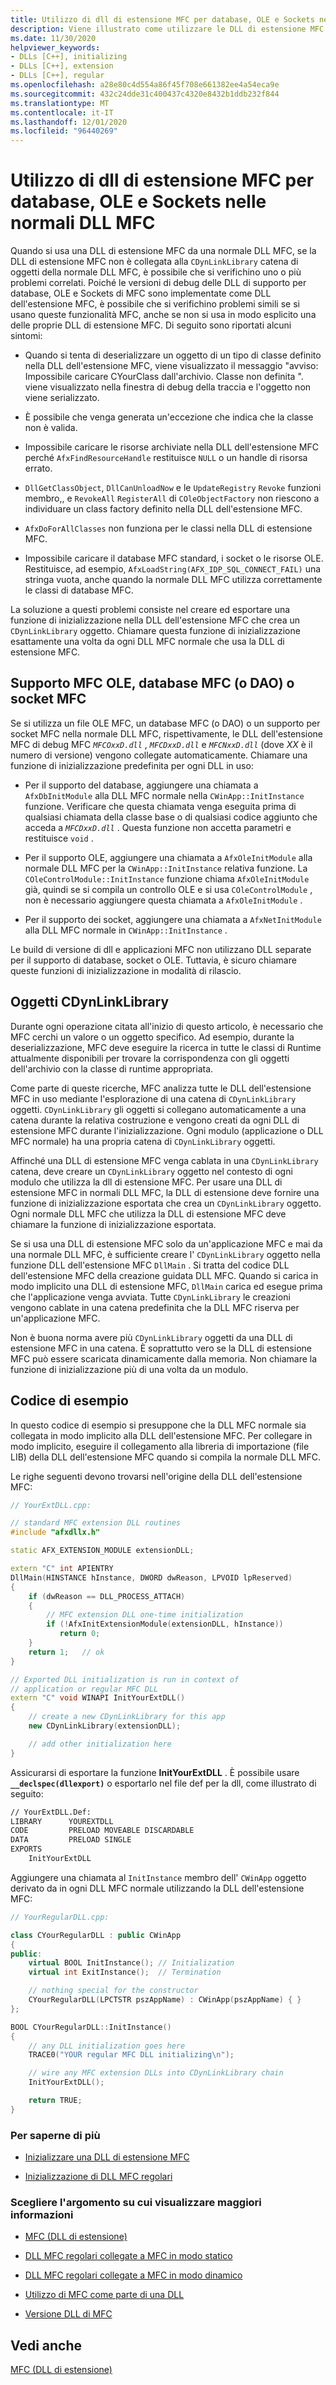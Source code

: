 ```yaml
---
title: Utilizzo di dll di estensione MFC per database, OLE e Sockets nelle normali DLL MFC
description: Viene illustrato come utilizzare le DLL di estensione MFC del database, OLE e Sockets nelle normali DLL MFC.
ms.date: 11/30/2020
helpviewer_keywords:
- DLLs [C++], initializing
- DLLs [C++], extension
- DLLs [C++], regular
ms.openlocfilehash: a28e80c4d554a86f45f708e661382ee4a54eca9e
ms.sourcegitcommit: 432c24dde31c400437c4320e8432b1ddb232f844
ms.translationtype: MT
ms.contentlocale: it-IT
ms.lasthandoff: 12/01/2020
ms.locfileid: "96440269"
---
```

# <a name="using-database-ole-and-sockets-mfc-extension-dlls-in-regular-mfc-dlls"></a>Utilizzo di dll di estensione MFC per database, OLE e Sockets nelle normali DLL MFC

Quando si usa una DLL di estensione MFC da una normale DLL MFC, se la DLL di estensione MFC non è collegata alla `CDynLinkLibrary` catena di oggetti della normale DLL MFC, è possibile che si verifichino uno o più problemi correlati. Poiché le versioni di debug delle DLL di supporto per database, OLE e Sockets di MFC sono implementate come DLL dell'estensione MFC, è possibile che si verifichino problemi simili se si usano queste funzionalità MFC, anche se non si usa in modo esplicito una delle proprie DLL di estensione MFC. Di seguito sono riportati alcuni sintomi:

- Quando si tenta di deserializzare un oggetto di un tipo di classe definito nella DLL dell'estensione MFC, viene visualizzato il messaggio "avviso: Impossibile caricare CYourClass dall'archivio. Classe non definita ". viene visualizzato nella finestra di debug della traccia e l'oggetto non viene serializzato.

- È possibile che venga generata un'eccezione che indica che la classe non è valida.

- Impossibile caricare le risorse archiviate nella DLL dell'estensione MFC perché `AfxFindResourceHandle` restituisce `NULL` o un handle di risorsa errato.

- `DllGetClassObject`, `DllCanUnloadNow` e le `UpdateRegistry` `Revoke` funzioni membro,, e `RevokeAll` `RegisterAll` di `COleObjectFactory` non riescono a individuare un class factory definito nella DLL dell'estensione MFC.

- `AfxDoForAllClasses` non funziona per le classi nella DLL di estensione MFC.

- Impossibile caricare il database MFC standard, i socket o le risorse OLE. Restituisce, ad esempio, `AfxLoadString(AFX_IDP_SQL_CONNECT_FAIL)` una stringa vuota, anche quando la normale DLL MFC utilizza correttamente le classi di database MFC.

La soluzione a questi problemi consiste nel creare ed esportare una funzione di inizializzazione nella DLL dell'estensione MFC che crea un `CDynLinkLibrary` oggetto. Chiamare questa funzione di inizializzazione esattamente una volta da ogni DLL MFC normale che usa la DLL di estensione MFC.

## <a name="mfc-ole-mfc-database-or-dao-or-mfc-sockets-support"></a>Supporto MFC OLE, database MFC (o DAO) o socket MFC

Se si utilizza un file OLE MFC, un database MFC (o DAO) o un supporto per socket MFC nella normale DLL MFC, rispettivamente, le DLL dell'estensione MFC di debug MFC *`MFCOxxD.dll`* , *`MFCDxxD.dll`* e *`MFCNxxD.dll`* (dove *XX* è il numero di versione) vengono collegate automaticamente. Chiamare una funzione di inizializzazione predefinita per ogni DLL in uso:

- Per il supporto del database, aggiungere una chiamata a `AfxDbInitModule` alla DLL MFC normale nella `CWinApp::InitInstance` funzione. Verificare che questa chiamata venga eseguita prima di qualsiasi chiamata della classe base o di qualsiasi codice aggiunto che acceda a *`MFCDxxD.dll`* . Questa funzione non accetta parametri e restituisce `void` .

- Per il supporto OLE, aggiungere una chiamata a `AfxOleInitModule` alla normale DLL MFC per la `CWinApp::InitInstance` relativa funzione. La `COleControlModule::InitInstance` funzione chiama `AfxOleInitModule` già, quindi se si compila un controllo OLE e si usa `COleControlModule` , non è necessario aggiungere questa chiamata a `AfxOleInitModule` .

- Per il supporto dei socket, aggiungere una chiamata a `AfxNetInitModule` alla DLL MFC normale in `CWinApp::InitInstance` .

Le build di versione di dll e applicazioni MFC non utilizzano DLL separate per il supporto di database, socket o OLE. Tuttavia, è sicuro chiamare queste funzioni di inizializzazione in modalità di rilascio.

## <a name="cdynlinklibrary-objects"></a>Oggetti CDynLinkLibrary

Durante ogni operazione citata all'inizio di questo articolo, è necessario che MFC cerchi un valore o un oggetto specifico. Ad esempio, durante la deserializzazione, MFC deve eseguire la ricerca in tutte le classi di Runtime attualmente disponibili per trovare la corrispondenza con gli oggetti dell'archivio con la classe di runtime appropriata.

Come parte di queste ricerche, MFC analizza tutte le DLL dell'estensione MFC in uso mediante l'esplorazione di una catena di `CDynLinkLibrary` oggetti. `CDynLinkLibrary` gli oggetti si collegano automaticamente a una catena durante la relativa costruzione e vengono creati da ogni DLL di estensione MFC durante l'inizializzazione. Ogni modulo (applicazione o DLL MFC normale) ha una propria catena di `CDynLinkLibrary` oggetti.

Affinché una DLL di estensione MFC venga cablata in una `CDynLinkLibrary` catena, deve creare un `CDynLinkLibrary` oggetto nel contesto di ogni modulo che utilizza la dll di estensione MFC. Per usare una DLL di estensione MFC in normali DLL MFC, la DLL di estensione deve fornire una funzione di inizializzazione esportata che crea un `CDynLinkLibrary` oggetto. Ogni normale DLL MFC che utilizza la DLL di estensione MFC deve chiamare la funzione di inizializzazione esportata.

Se si usa una DLL di estensione MFC solo da un'applicazione MFC e mai da una normale DLL MFC, è sufficiente creare l' `CDynLinkLibrary` oggetto nella funzione DLL dell'estensione MFC `DllMain` . Si tratta del codice DLL dell'estensione MFC della creazione guidata DLL MFC. Quando si carica in modo implicito una DLL di estensione MFC, `DllMain` carica ed esegue prima che l'applicazione venga avviata. Tutte `CDynLinkLibrary` le creazioni vengono cablate in una catena predefinita che la DLL MFC riserva per un'applicazione MFC.

Non è buona norma avere più `CDynLinkLibrary` oggetti da una DLL di estensione MFC in una catena. È soprattutto vero se la DLL di estensione MFC può essere scaricata dinamicamente dalla memoria. Non chiamare la funzione di inizializzazione più di una volta da un modulo.

## <a name="sample-code"></a>Codice di esempio

In questo codice di esempio si presuppone che la DLL MFC normale sia collegata in modo implicito alla DLL dell'estensione MFC. Per collegare in modo implicito, eseguire il collegamento alla libreria di importazione (file LIB) della DLL dell'estensione MFC quando si compila la normale DLL MFC.

Le righe seguenti devono trovarsi nell'origine della DLL dell'estensione MFC:

```cpp
// YourExtDLL.cpp:

// standard MFC extension DLL routines
#include "afxdllx.h"

static AFX_EXTENSION_MODULE extensionDLL;

extern "C" int APIENTRY
DllMain(HINSTANCE hInstance, DWORD dwReason, LPVOID lpReserved)
{
    if (dwReason == DLL_PROCESS_ATTACH)
    {
        // MFC extension DLL one-time initialization
        if (!AfxInitExtensionModule(extensionDLL, hInstance))
           return 0;
    }
    return 1;   // ok
}

// Exported DLL initialization is run in context of
// application or regular MFC DLL
extern "C" void WINAPI InitYourExtDLL()
{
    // create a new CDynLinkLibrary for this app
    new CDynLinkLibrary(extensionDLL);

    // add other initialization here
}
```

Assicurarsi di esportare la funzione **InitYourExtDLL** . È possibile usare **`__declspec(dllexport)`** o esportarlo nel file def per la dll, come illustrato di seguito:

```def
// YourExtDLL.Def:
LIBRARY      YOUREXTDLL
CODE         PRELOAD MOVEABLE DISCARDABLE
DATA         PRELOAD SINGLE
EXPORTS
    InitYourExtDLL
```

Aggiungere una chiamata al `InitInstance` membro dell' `CWinApp` oggetto derivato da in ogni DLL MFC normale utilizzando la DLL dell'estensione MFC:

```cpp
// YourRegularDLL.cpp:

class CYourRegularDLL : public CWinApp
{
public:
    virtual BOOL InitInstance(); // Initialization
    virtual int ExitInstance();  // Termination

    // nothing special for the constructor
    CYourRegularDLL(LPCTSTR pszAppName) : CWinApp(pszAppName) { }
};

BOOL CYourRegularDLL::InitInstance()
{
    // any DLL initialization goes here
    TRACE0("YOUR regular MFC DLL initializing\n");

    // wire any MFC extension DLLs into CDynLinkLibrary chain
    InitYourExtDLL();

    return TRUE;
}
```

### <a name="what-do-you-want-to-do"></a>Per saperne di più

- [Inizializzare una DLL di estensione MFC](run-time-library-behavior.md#initializing-extension-dlls)

- [Inizializzazione di DLL MFC regolari](run-time-library-behavior.md#initializing-regular-dlls)

### <a name="what-do-you-want-to-know-more-about"></a>Scegliere l'argomento su cui visualizzare maggiori informazioni

- [MFC (DLL di estensione)](extension-dlls.md)

- [DLL MFC regolari collegate a MFC in modo statico](regular-dlls-statically-linked-to-mfc.md)

- [DLL MFC regolari collegate a MFC in modo dinamico](regular-dlls-dynamically-linked-to-mfc.md)

- [Utilizzo di MFC come parte di una DLL](../mfc/tn011-using-mfc-as-part-of-a-dll.md)

- [Versione DLL di MFC](../mfc/tn033-dll-version-of-mfc.md)

## <a name="see-also"></a>Vedi anche

[MFC (DLL di estensione)](extension-dlls.md)
